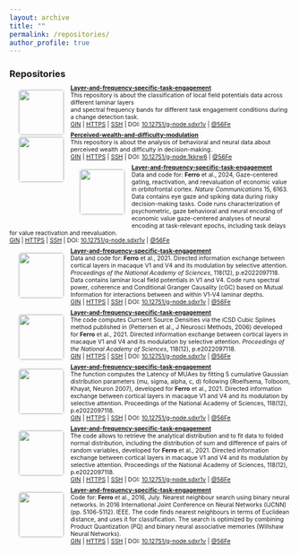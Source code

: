 ```yaml
---
layout: archive
title: ""
permalink: /repositories/
author_profile: true
---
```

 
<h3>Repositories</h3>

<a href="https://gin.g-node.org/56Fe/Layer-and-frequency-specific-task-engagement"><img style="width:80px; float:left; margin-right: 2%; width: 80px; float: left; margin-left:3%; border: .15em solid #EEE; border-radius:.5em;" src="https://gin.g-node.org/repo-avatars/10487"> </a>
 <div style="margin-top:-8px; font-size:.75em"><a href="https://gin.g-node.org/56Fe/Layer-and-frequency-specific-task-engagement"><b style="font-size:1em">Layer-and-frequency-specific-task-engagement</b> <br> </a>
  This repository is about the classification of local field potentials data across different laminar layers <br>and spectral frequency bands for different task engagement conditions during a change detection task. <br>
  <a href="https://gin.g-node.org/56Fe/Layer-and-frequency-specific-task-engagement">GIN</a> | <a href="https://gin.g-node.org/56Fe/Layer-and-frequency-specific-task-engagement">HTTPS</a> | <a href="https://gin.g-node.org/56Fe/Layer-and-frequency-specific-task-engagement">SSH</a> | DOI: <a href="https://doi.gin.g-node.org/10.12751/g-node.sdxr1v/">10.12751/g-node.sdxr1v</a> | <a href="https://gin.g-node.org/56Fe/">@56Fe</a>
 </div> 

<a href="https://gin.g-node.org/56Fe/Perceived-wealth-and-difficulty-modulation"><img style="width:80px; float:left; margin-right: 2%; width: 80px; float: left; margin-left:3%; border: .15em solid #EEE; border-radius:.5em;" src="https://gin.g-node.org/repo-avatars/11343"> </a>
 <div style="margin-top:-8px; font-size:.75em"><a href="https://gin.g-node.org/56Fe/Perceived-wealth-and-difficulty-modulation"><b style="font-size:1em">Perceived-wealth-and-difficulty-modulation</b> <br> </a>
  This repository is about the analysis of behavioral and neural data about perceived wealth and difficulty in decision-making. <br>
  <a href="https://gin.g-node.org/56Fe/Perceived-wealth-and-difficulty-modulation">GIN</a> | <a href="https://gin.g-node.org/56Fe/Perceived-wealth-and-difficulty-modulation">HTTPS</a> | <a href="https://gin.g-node.org/56Fe/Perceived-wealth-and-difficulty-modulation">SSH</a> | DOI: <a href="https://doi.org/10.12751/g-node.1kkrw6">10.12751/g-node.1kkrw6</a> | <a href="https://gin.g-node.org/56Fe/">@56Fe</a> <br>
 </div> 

<a href="https://gin.g-node.org/56Fe/Layer-and-frequency-specific-task-engagement"><img style="width:80px; float:left; margin-bottom:20px; margin-right: 2%; width: 80px; float: left; margin-left:3%; border: .15em solid #EEE; border-radius:.5em;" src="https://gin.g-node.org/repo-avatars/9295"> </a>
 <div style="margin-top:-8px; font-size:.75em"><a href="https://gin.g-node.org/56Fe/Layer-and-frequency-specific-task-engagement"><b style="font-size:1em">Layer-and-frequency-specific-task-engagement</b> <br> </a>
  Data and code for: <b>Ferro</b> et al., 2024, Gaze-centered gating, reactivation, and reevaluation of economic value in orbitofrontal cortex. <i>Nature Communications</i> 15, 6163. Data contains eye gaze and spiking data during risky decision-making tasks. Code runs characterization of psychometric, gaze behavioral and neural encoding of economic value gaze-centered analyses of neural encoding at task-relevant epochs, including task delays for value reactivation and reevaluation. <br>
  <a href="https://gin.g-node.org/56Fe/Layer-and-frequency-specific-task-engagement">GIN</a> | <a href="https://gin.g-node.org/56Fe/Layer-and-frequency-specific-task-engagement">HTTPS</a> | <a href="https://gin.g-node.org/56Fe/Layer-and-frequency-specific-task-engagement">SSH</a> | DOI: <a href="https://doi.gin.g-node.org/10.12751/g-node.sdxr1v/">10.12751/g-node.sdxr1v</a> | <a href="https://gin.g-node.org/56Fe/">@56Fe</a>
 </div> 

<a href="https://gin.g-node.org/56Fe/Layer-and-frequency-specific-task-engagement"><img style="width:80px; float:left; margin-bottom:20px; margin-right: 2%; width: 80px; float: left; margin-left:3%; border: .15em solid #EEE; border-radius:.5em;" src="https://gin.g-node.org/repo-avatars/2351"> </a>
 <div style="margin-top:-8px; font-size:.75em"><a href="https://gin.g-node.org/56Fe/Layer-and-frequency-specific-task-engagement"><b style="font-size:1em">Layer-and-frequency-specific-task-engagement</b> <br> </a>
  Data and code for: <b>Ferro</b> et al., 2021. Directed information exchange between cortical layers in macaque V1 and V4 and its modulation by selective attention. <i>Proceedings of the National Academy of Sciences</i>, 118(12), p.e2022097118. Data contains laminar local field potentials in V1 and V4. Code runs spectral power, coherence and Conditional Granger Causality (cGC) based on Mutual Information for interactions between and within V1-V4 laminar depths.  <br>
  <a href="https://gin.g-node.org/56Fe/Layer-and-frequency-specific-task-engagement">GIN</a> | <a href="https://gin.g-node.org/56Fe/Layer-and-frequency-specific-task-engagement">HTTPS</a> | <a href="https://gin.g-node.org/56Fe/Layer-and-frequency-specific-task-engagement">SSH</a> | DOI: <a href="https://doi.gin.g-node.org/10.12751/g-node.sdxr1v/">10.12751/g-node.sdxr1v</a> | <a href="https://gin.g-node.org/56Fe/">@56Fe</a>
 </div> 

<a href="https://gin.g-node.org/56Fe/Layer-and-frequency-specific-task-engagement"><img style="width:80px; float:left; margin-right: 2%; width: 80px; float: left; margin-left:3%; border: .15em solid #EEE; border-radius:.5em;" src="https://gin.g-node.org/repo-avatars/3915"> </a>
 <div style="margin-top:-8px; font-size:.75em"><a href="https://gin.g-node.org/56Fe/Layer-and-frequency-specific-task-engagement"><b style="font-size:1em">Layer-and-frequency-specific-task-engagement</b> <br> </a>
  The code computes Currsent Source Densities via the iCSD Cubic Splines method published in (Pettersen et al., J Neurosci Methods, 2006) developed for <b>Ferro</b> et al., 2021. Directed information exchange between cortical layers in macaque V1 and V4 and its modulation by selective attention. <i>Proceedings of the National Academy of Sciences</i>, 118(12), p.e2022097118.<br>
  <a href="https://gin.g-node.org/56Fe/Layer-and-frequency-specific-task-engagement">GIN</a> | <a href="https://gin.g-node.org/56Fe/Layer-and-frequency-specific-task-engagement">HTTPS</a> | <a href="https://gin.g-node.org/56Fe/Layer-and-frequency-specific-task-engagement">SSH</a> | DOI: <a href="https://doi.gin.g-node.org/10.12751/g-node.sdxr1v/">10.12751/g-node.sdxr1v</a> | <a href="https://gin.g-node.org/56Fe/">@56Fe</a>
 </div> 

<a href="https://gin.g-node.org/56Fe/Layer-and-frequency-specific-task-engagement"><img style="width:80px; float:left; margin-right: 2%; width: 80px; float: left; margin-left:3%; border: .15em solid #EEE; border-radius:.5em;" src="https://gin.g-node.org/repo-avatars/3914"> </a>
 <div style="margin-top:-8px; font-size:.75em"><a href="https://gin.g-node.org/56Fe/Layer-and-frequency-specific-task-engagement"><b style="font-size:1em">Layer-and-frequency-specific-task-engagement</b> <br> </a>
  The function computes the Latency of MUAes by fitting 5 cumulative Gaussian distribution parameters (mu, sigma, alpha, c, d) following (Roelfsema, Tolboom, Khayat, Neuron 2007), developed for <b>Ferro</b> et al., 2021. Directed information exchange between cortical layers in macaque V1 and V4 and its modulation by selective attention. Proceedings of the National Academy of Sciences, 118(12), p.e2022097118.<br>
  <a href="https://gin.g-node.org/56Fe/Layer-and-frequency-specific-task-engagement">GIN</a> | <a href="https://gin.g-node.org/56Fe/Layer-and-frequency-specific-task-engagement">HTTPS</a> | <a href="https://gin.g-node.org/56Fe/Layer-and-frequency-specific-task-engagement">SSH</a> | DOI: <a href="https://doi.gin.g-node.org/10.12751/g-node.sdxr1v/">10.12751/g-node.sdxr1v</a> | <a href="https://gin.g-node.org/56Fe/">@56Fe</a>
 </div> 

<a href="https://gin.g-node.org/56Fe/Layer-and-frequency-specific-task-engagement"><img style="width:80px; float:left; margin-right: 2%; width: 80px; float: left; margin-left:3%; border: .15em solid #EEE; border-radius:.5em;" src="https://gin.g-node.org/repo-avatars/3925"> </a>
 <div style="margin-top:-8px; font-size:.75em"><a href="https://gin.g-node.org/56Fe/Layer-and-frequency-specific-task-engagement"><b style="font-size:1em">Layer-and-frequency-specific-task-engagement</b> <br> </a>
  The code allows to retrieve the analytical distribution and to fit data to folded normal distribution, including the distribution of sum and difference of pairs of random variables, developed for <b>Ferro</b> et al., 2021. Directed information exchange between cortical layers in macaque V1 and V4 and its modulation by selective attention. Proceedings of the National Academy of Sciences, 118(12), p.e2022097118.<br>
  <a href="https://gin.g-node.org/56Fe/Layer-and-frequency-specific-task-engagement">GIN</a> | <a href="https://gin.g-node.org/56Fe/Layer-and-frequency-specific-task-engagement">HTTPS</a> | <a href="https://gin.g-node.org/56Fe/Layer-and-frequency-specific-task-engagement">SSH</a> | DOI: <a href="https://doi.gin.g-node.org/10.12751/g-node.sdxr1v/">10.12751/g-node.sdxr1v</a> | <a href="https://gin.g-node.org/56Fe/">@56Fe</a>
 </div> 


<a href="https://gin.g-node.org/56Fe/Layer-and-frequency-specific-task-engagement"><img style="width:80px; float:left; margin-right: 2%; width: 80px; float: left; margin-left:3%; border: .15em solid #EEE; border-radius:.5em;" src="https://gin.g-node.org/repo-avatars/10491"> </a>
 <div style="margin-top:-8px; font-size:.75em"><a href="https://gin.g-node.org/56Fe/Layer-and-frequency-specific-task-engagement"><b style="font-size:1em">Layer-and-frequency-specific-task-engagement</b> <br> </a>
  Code for: <b>Ferro</b> et al., 2016, July. Nearest neighbour search using binary neural networks. In 2016 International Joint Conference on Neural Networks (IJCNN) (pp. 5106-5112). IEEE. The code finds nearest neighbours in terms of Euclidean distance, and uses it for classification. The search is optimized by combining Product Quantization (PQ) and binary neural associative memories (Willshaw Neural Networks).  <br>
  <a href="https://gin.g-node.org/56Fe/Layer-and-frequency-specific-task-engagement">GIN</a> | <a href="https://gin.g-node.org/56Fe/Layer-and-frequency-specific-task-engagement">HTTPS</a> | <a href="https://gin.g-node.org/56Fe/Layer-and-frequency-specific-task-engagement">SSH</a> | DOI: <a href="https://doi.gin.g-node.org/10.12751/g-node.sdxr1v/">10.12751/g-node.sdxr1v</a> | <a href="https://gin.g-node.org/56Fe/">@56Fe</a>
 </div> 
